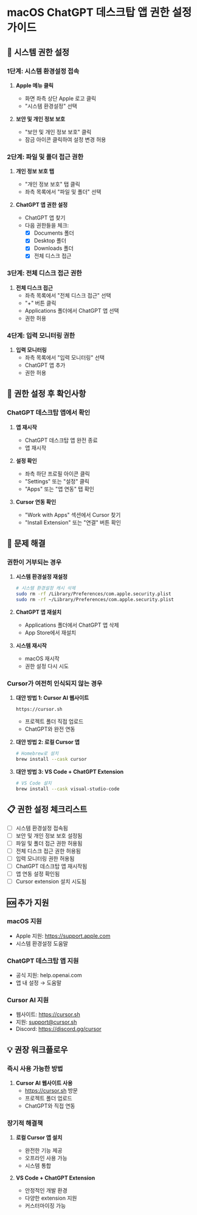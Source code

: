 # macOS ChatGPT 데스크탑 앱 권한 설정 가이드

## 🔐 시스템 권한 설정

### 1단계: 시스템 환경설정 접속

1. **Apple 메뉴 클릭**
   - 화면 좌측 상단 Apple 로고 클릭
   - "시스템 환경설정" 선택

2. **보안 및 개인 정보 보호**
   - "보안 및 개인 정보 보호" 클릭
   - 잠금 아이콘 클릭하여 설정 변경 허용

### 2단계: 파일 및 폴더 접근 권한

1. **개인 정보 보호 탭**
   - "개인 정보 보호" 탭 클릭
   - 좌측 목록에서 "파일 및 폴더" 선택

2. **ChatGPT 앱 권한 설정**
   - ChatGPT 앱 찾기
   - 다음 권한들을 체크:
     - [x] Documents 폴더
     - [x] Desktop 폴더
     - [x] Downloads 폴더
     - [x] 전체 디스크 접근

### 3단계: 전체 디스크 접근 권한

1. **전체 디스크 접근**
   - 좌측 목록에서 "전체 디스크 접근" 선택
   - "+" 버튼 클릭
   - Applications 폴더에서 ChatGPT 앱 선택
   - 권한 허용

### 4단계: 입력 모니터링 권한

1. **입력 모니터링**
   - 좌측 목록에서 "입력 모니터링" 선택
   - ChatGPT 앱 추가
   - 권한 허용

## 🚨 권한 설정 후 확인사항

### ChatGPT 데스크탑 앱에서 확인

1. **앱 재시작**
   - ChatGPT 데스크탑 앱 완전 종료
   - 앱 재시작

2. **설정 확인**
   - 좌측 하단 프로필 아이콘 클릭
   - "Settings" 또는 "설정" 클릭
   - "Apps" 또는 "앱 연동" 탭 확인

3. **Cursor 연동 확인**
   - "Work with Apps" 섹션에서 Cursor 찾기
   - "Install Extension" 또는 "연결" 버튼 확인

## 🔧 문제 해결

### 권한이 거부되는 경우

1. **시스템 환경설정 재설정**
   ```bash
   # 시스템 환경설정 캐시 삭제
   sudo rm -rf /Library/Preferences/com.apple.security.plist
   sudo rm -rf ~/Library/Preferences/com.apple.security.plist
   ```

2. **ChatGPT 앱 재설치**
   - Applications 폴더에서 ChatGPT 앱 삭제
   - App Store에서 재설치

3. **시스템 재시작**
   - macOS 재시작
   - 권한 설정 다시 시도

### Cursor가 여전히 인식되지 않는 경우

1. **대안 방법 1: Cursor AI 웹사이트**
   ```
   https://cursor.sh
   ```
   - 프로젝트 폴더 직접 업로드
   - ChatGPT와 완전 연동

2. **대안 방법 2: 로컬 Cursor 앱**
   ```bash
   # Homebrew로 설치
   brew install --cask cursor
   ```

3. **대안 방법 3: VS Code + ChatGPT Extension**
   ```bash
   # VS Code 설치
   brew install --cask visual-studio-code
   ```

## 📋 권한 설정 체크리스트

- [ ] 시스템 환경설정 접속됨
- [ ] 보안 및 개인 정보 보호 설정됨
- [ ] 파일 및 폴더 접근 권한 허용됨
- [ ] 전체 디스크 접근 권한 허용됨
- [ ] 입력 모니터링 권한 허용됨
- [ ] ChatGPT 데스크탑 앱 재시작됨
- [ ] 앱 연동 설정 확인됨
- [ ] Cursor extension 설치 시도됨

## 🆘 추가 지원

### macOS 지원
- Apple 지원: https://support.apple.com
- 시스템 환경설정 도움말

### ChatGPT 데스크탑 앱 지원
- 공식 지원: help.openai.com
- 앱 내 설정 → 도움말

### Cursor AI 지원
- 웹사이트: https://cursor.sh
- 지원: support@cursor.sh
- Discord: https://discord.gg/cursor

## 💡 권장 워크플로우

### 즉시 사용 가능한 방법
1. **Cursor AI 웹사이트 사용**
   - https://cursor.sh 방문
   - 프로젝트 폴더 업로드
   - ChatGPT와 직접 연동

### 장기적 해결책
1. **로컬 Cursor 앱 설치**
   - 완전한 기능 제공
   - 오프라인 사용 가능
   - 시스템 통합

2. **VS Code + ChatGPT Extension**
   - 안정적인 개발 환경
   - 다양한 extension 지원
   - 커스터마이징 가능
